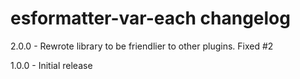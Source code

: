 # esformatter-var-each changelog
2.0.0 - Rewrote library to be friendlier to other plugins. Fixed #2

1.0.0 - Initial release
